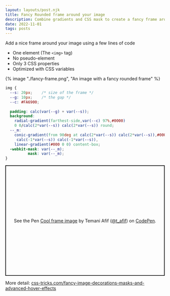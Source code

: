 ```yaml
---
layout: layouts/post.njk
title: Fancy Rounded frame around your image
description: Combine gradients and CSS mask to create a fancy frame around an image
date: 2022-11-01
tags: posts
---
```


Add a nice frame around your image using a few lines of code
* One element (The `<img>` tag)
* No pseudo-element
* Only 3 CSS properties
* Optimized with CSS variables

{% image "./fancy-frame.png", "An image with a fancy rounded frame" %}

```css
img {
  --s: 20px;    /* size of the frame */
  --g: 10px;    /* the gap */
  --c: #FA6900; 
  
  padding: calc(var(--g) + var(--s));
  background: 
    radial-gradient(farthest-side,var(--c) 97%,#0000)
    0 0/calc(2*var(--s)) calc(2*var(--s)) round;
  --_m:
    conic-gradient(from 90deg at calc(2*var(--s)) calc(2*var(--s)),#0000 25%,#000 0)
     calc(-1*var(--s)) calc(-1*var(--s)),
    linear-gradient(#000 0 0) content-box;
  -webkit-mask: var(--_m);
          mask: var(--_m);
}
```


<p class="codepen" data-height="350" data-default-tab="result" data-slug-hash="GROJrNw" data-preview="true" data-user="t_afif" style="height: 350px; box-sizing: border-box; display: flex; align-items: center; justify-content: center; border: 2px solid; margin: 1em 0; padding: 1em;">
  <span>See the Pen <a href="https://codepen.io/t_afif/pen/GROJrNw">
  Cool frame image</a> by Temani Afif (<a href="https://codepen.io/t_afif">@t_afif</a>)
  on <a href="https://codepen.io">CodePen</a>.</span>
</p>
<script async src="https://cpwebassets.codepen.io/assets/embed/ei.js"></script>


More detail: [css-tricks.com/fancy-image-decorations-masks-and-advanced-hover-effects](https://css-tricks.com/fancy-image-decorations-masks-and-advanced-hover-effects/)